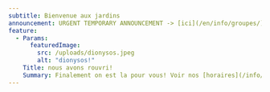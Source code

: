 ```yaml
---
subtitle: Bienvenue aux jardins
announcement: URGENT TEMPORARY ANNOUNCEMENT -> [ici](/en/info/groupes/)
feature:
  - Params:
      featuredImage:
        src: /uploads/dionysos.jpeg
        alt: "dionysos!"
    Title: nous avons rouvri!
    Summary: Finalement on est la pour vous! Voir nos [horaires](/info/#horaires).
---
```

